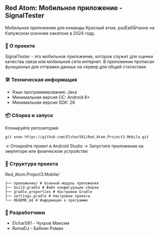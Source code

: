 ## Red Atom: Мобильное приложение - SignalTester
Мобильное приложение для команды Красный атом, разЀабѾтанне на Калужском осеннем хакатоне в 2024 году.

### 📱 О проекте
SignalTester - это мобильное приложение, которое служит для оценки качества связи или мобильной сети интернет. В приложении прописан функционал для отправки данных на сервер для общей статистики

### 🛠 Техническая информация
* Язык программирования: Java
* Минимальная версия ОС: Android 8+
* Минимальная версия SDK: 26

### 📦 Сборка и запуск
Клонируйте репозиторий:
   
    git клон https://github.com/Elchar581/Red_Atom.Project3.Mobile.git
   
-> Отокройте проект в Android Studio
-> Запустите приложение на эмуляторе или физическом устройстве

### 📁 Структура проекта
Red_Atom.Project3.Mobile/

    ├── приложение/ # Осенной модуль приложеняя
    ├── build.gradle # Файл конфигурации сборки
    ├── gradle.properties # Настроики Gradle
    ├── settings.gradle # Настроики проекта
    └── README.md # Информация о программе

### 👥 Разработчики
* Elchar581 - Чухров Максим
* RomaDJ - Бабкин Роман
